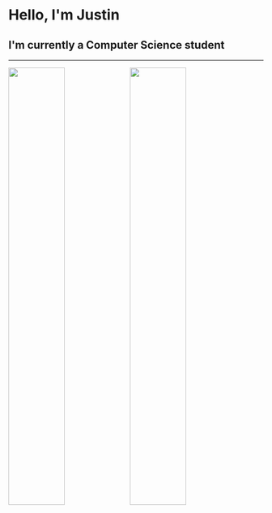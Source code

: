 # Hello, I'm Justin

## I'm currently a Computer Science student

---

<img align="left" width="47%" src="https://github-readme-stats.vercel.app/api?username=justinbarrows&show_icons=true&hide_borders=true&count_private=true&theme=tokyonight" />

<img align="left" width="47%" src="https://github-readme-stats.vercel.app/api/top-langs/?username=justinbarrows&layout=compact&theme=tokyonight" />
